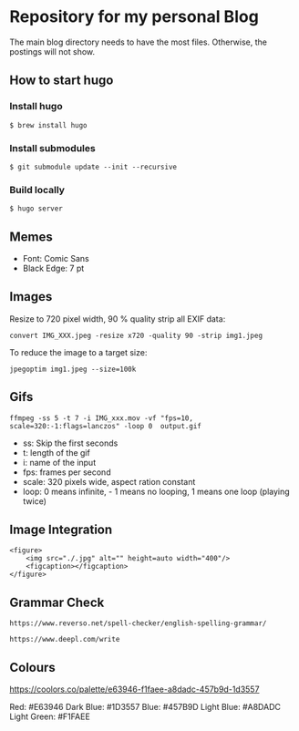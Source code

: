# Repository for my personal Blog


The main blog directory needs to have the most files. Otherwise, the postings will not show.

## How to start hugo

### Install hugo
    $ brew install hugo

### Install submodules

	$ git submodule update --init --recursive
 

### Build locally
	$ hugo server

## Memes

- Font: Comic Sans
- Black Edge: 7 pt

## Images

Resize to 720 pixel width, 90 % quality strip all EXIF data:

	convert IMG_XXX.jpeg -resize x720 -quality 90 -strip img1.jpeg

To reduce the image to a target size:

	jpegoptim img1.jpeg --size=100k

## Gifs

	ffmpeg -ss 5 -t 7 -i IMG_xxx.mov -vf "fps=10, scale=320:-1:flags=lanczos" -loop 0  output.gif
	
- ss: Skip the first seconds
- t: length of the gif
- i: name of the input
- fps: frames per second
- scale: 320 pixels wide, aspect ration constant
- loop: 0 means infinite, - 1 means no looping, 1 means one loop (playing twice)

## Image Integration

	<figure>
    	<img src="./.jpg" alt="" height=auto width="400"/>
    	<figcaption></figcaption>
	</figure>



## Grammar Check

	https://www.reverso.net/spell-checker/english-spelling-grammar/
	
	https://www.deepl.com/write
	
## Colours

https://coolors.co/palette/e63946-f1faee-a8dadc-457b9d-1d3557

Red: #E63946
Dark Blue: #1D3557
Blue: #457B9D
Light Blue: #A8DADC
Light Green: #F1FAEE
